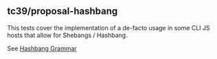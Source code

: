 ## tc39/proposal-hashbang

This tests cover the implementation of a de-facto usage in some CLI JS hosts that allow for Shebangs / Hashbang.

See [Hashbang Grammar](https://github.com/tc39/proposal-hashbang)
